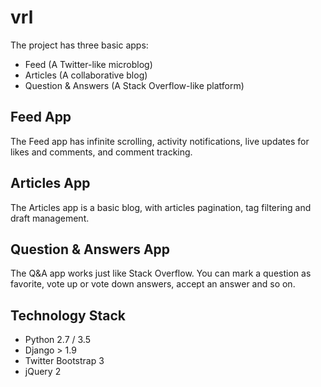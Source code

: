 # vrl


The project has three basic apps:

* Feed (A Twitter-like microblog)
* Articles (A collaborative blog)
* Question & Answers (A Stack Overflow-like platform)

## Feed App

The Feed app has infinite scrolling, activity notifications, live updates for likes and comments, and comment tracking.


## Articles App

The Articles app is a basic blog, with articles pagination, tag filtering and draft management.


## Question & Answers App

The Q&A app works just like Stack Overflow. You can mark a question as favorite, vote up or vote down answers, accept an answer and so on.


## Technology Stack

- Python 2.7 / 3.5
- Django > 1.9
- Twitter Bootstrap 3
- jQuery 2